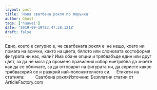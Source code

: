 ```yaml
---
layout: post
title: 'Нова сватбена рокля по поръчка'
author: Ghost
tags: ['huawei']
date: '2019-09-19T23:47:38.121Z'
draft: false
---
```


Едно, което е сигурно е, че сватбената рокля е  не нещо, което ни помага на всички, както на цвета, бялото или слоновата костоформя фигурата ни нас, нали? Има обаче опции и трябвабъде един или друг цвят, за да не мога да променя правилния избор ниетрябва да знаете как да се обличате, за да отговарят на фигурата ни, да скриете какво трябваскрий се и разкрий най-положителното си.     Етикети на статията:         Сватбена рокляИзточник: Безплатни статии от ArticleFactory.com
